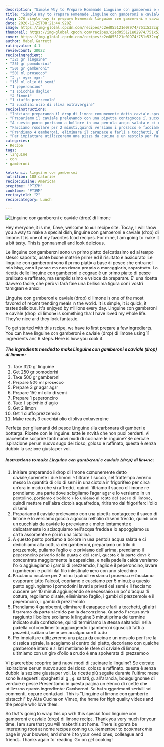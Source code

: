 ```yaml
---
description: "Simple Way to Prepare Homemade Linguine con gamberoni e caviale (drop) di limone"
title: "Simple Way to Prepare Homemade Linguine con gamberoni e caviale (drop) di limone"
slug: 276-simple-way-to-prepare-homemade-linguine-con-gamberoni-e-caviale-drop-di-limone
date: 2020-11-25T08:21:44.928Z
image: https://img-global.cpcdn.com/recipes/c2ed055121e02974/751x532cq70/linguine-con-gamberoni-e-caviale-drop-di-limone-recipe-main-photo.jpg
thumbnail: https://img-global.cpcdn.com/recipes/c2ed055121e02974/751x532cq70/linguine-con-gamberoni-e-caviale-drop-di-limone-recipe-main-photo.jpg
cover: https://img-global.cpcdn.com/recipes/c2ed055121e02974/751x532cq70/linguine-con-gamberoni-e-caviale-drop-di-limone-recipe-main-photo.jpg
author: Mabel Garrett
ratingvalue: 4.1
reviewcount: 28022
recipeingredient:
- "320 gr linguine"
- "250 gr pomodorini"
- "500 gr gamberoni"
- "500 ml prosecco"
- "3 gr agar agar"
- "150 ml olio di semi"
- "1 peperoncino"
- "1 spicchio daglio"
- "2 limoni"
- "1 ciuffo prezzemolo"
- "3 cucchiai olio di oliva extravergine"
recipeinstructions:
- "Iniziare preparando il drop di limone comunemente detto caviale,spremete i due limoni e filtrare il succo, nel frattempo avremo messo la quantità di olio di semi in una ciotola in frigorifero per circa un&#39;ora in modo che si raffreddi, quindi filtriamo il succo di limone ne prendiamo una parte dove sciogliamo l&#39;agar agar e lo versiamo in un pentolino, portiamo a bollore e lo uniamo al resto del succo di limone, quindi mettere nell&#39;altra ciotola aquafredda, ritiriamo dal frigorifero l&#39;olio di semi"
- "Prepariamo il caviale prelevando con una pipetta contagocce il succo di limone e lo versiamo goccia a goccia nell&#39;olio di semi freddo, quindi con un cucchiaio da caviale lo preleviamo e molto lentamente e delicatamente lo sciacquiamo nell&#39;acqua fredda e lo appoggiamo su carta assorbente e poi in una ciotolina."
- "A questo punto portiamo a bollore in una pentola acqua salata e ci dedichiamo alla cottura dei gamberoni, prepariamo un trito di prezzemolo, puliamo l&#39;aglio e lo priviamo dell&#39;anima, prendiamo il peperoncino privarlo della punta e dei semi, questa è la parte dove è concentrata maggiormente la capsaicina, e nella padella calda versiamo l&#39;olio aggiungiamo i gambi di prezzemolo, l&#39;aglio e il peperoncino, lavare i gamberoni e pulirli dal filo intestinale nero con uno stecchino"
- "Facciamo rosolare per 2 minuti,quindi versiamo i prosecco e facciamo evaporare tutto l&#39;alcool, copriamo e cuociamo per 5 minuti; a questo punto aggiungiamo i pomodorini lavati e privati dei semi e li facciamo cuocere per 10 minuti aggiungendo se necessario un po&#39; d&#39;acqua di cottura, regoliamo di sale, eliminiamo l&#39;aglio, i gambi di prezzemolo e il peperoncino, i gambi di prezzemolo"
- "Prendiamo 4 gamberoni, eliminare il carapace e farli a tocchetti, gli altri li terremo da parte al caldo per la decorazione. Quando l&#39;acqua avrà raggiunto il bollore scoliamo le linguine 3 minuti prima del termine indicato sulla confezione, quindi terminiamo la stessa saltandoli nella padella col condimento aggiungendo i gamberoni sgusciati fatti a pezzetti, saltiamo bene per amalgamare il tutto"
- "Per impiattare utilizzeremo una pizza da cucina e un mestolo per fare la classica spirale, la adagiamo al centro del piatto, decoriamo con qualche gamberone intero e ai lati mettiamo le sfere di caviale di limone, ultimiamo con un giro d&#39;olio a crudo è una spolverata di prezzemolo"
categories:
- Recipe
tags:
- linguine
- con
- gamberoni

katakunci: linguine con gamberoni 
nutrition: 188 calories
recipecuisine: American
preptime: "PT37M"
cooktime: "PT39M"
recipeyield: "2"
recipecategory: Lunch

---
```



![Linguine con gamberoni e caviale (drop) di limone](https://img-global.cpcdn.com/recipes/c2ed055121e02974/751x532cq70/linguine-con-gamberoni-e-caviale-drop-di-limone-recipe-main-photo.jpg)

Hey everyone, it is me, Dave, welcome to our recipe site. Today, I will show you a way to make a special dish, linguine con gamberoni e caviale (drop) di limone. It is one of my favorites food recipes. For mine, I am going to make it a bit tasty. This is gonna smell and look delicious.

Le linguine con gamberoni sono un primo piatto delicatissimo ed al tempo stesso saporito, usate buone materie prime ed il risultato è assicurato! Le linguine con gamberoni sono il primo piatto a base di pesce che entra nel mio blog, amo il pesce ma non riesco proprio a maneggiarlo, soprattutto. La ricetta delle linguine con gamberoni e cognac è un primo piatto di pesce prelibato e raffinato, ma semplicissimo e veloce da preparare. E&#39; una ricetta davvero facile, che però vi farà fare una bellissima figura con i vostri famigliari e amici!

Linguine con gamberoni e caviale (drop) di limone is one of the most favored of recent trending meals in the world. It is simple, it is quick, it tastes delicious. It's enjoyed by millions every day. Linguine con gamberoni e caviale (drop) di limone is something that I have loved my whole life. They're nice and they look fantastic.


To get started with this recipe, we have to first prepare a few ingredients. You can have linguine con gamberoni e caviale (drop) di limone using 11 ingredients and 6 steps. Here is how you cook it.

<!--inarticleads1-->

##### The ingredients needed to make Linguine con gamberoni e caviale (drop) di limone:

1. Take 320 gr linguine
1. Get 250 gr pomodorini
1. Take 500 gr gamberoni
1. Prepare 500 ml prosecco
1. Prepare 3 gr agar agar
1. Prepare 150 ml olio di semi
1. Prepare 1 peperoncino
1. Take 1 spicchio d&#39;aglio
1. Get 2 limoni
1. Get 1 ciuffo prezzemolo
1. Make ready 3 cucchiai olio di oliva extravergine


Perfetta per gli amanti del pesce Linguine alla carbonara di gamberi e bottarga. Ricette con le linguine: tutte le novità che non puoi perderti. Vi piacerebbe scoprire tanti nuovi modi di cucinare le linguine? Se cercate ispirazione per un nuovo sugo delizioso, goloso e raffinato, questa è senza dubbio la sezione giusta per voi. 

<!--inarticleads2-->

##### Instructions to make Linguine con gamberoni e caviale (drop) di limone:

1. Iniziare preparando il drop di limone comunemente detto caviale,spremete i due limoni e filtrare il succo, nel frattempo avremo messo la quantità di olio di semi in una ciotola in frigorifero per circa un&#39;ora in modo che si raffreddi, quindi filtriamo il succo di limone ne prendiamo una parte dove sciogliamo l&#39;agar agar e lo versiamo in un pentolino, portiamo a bollore e lo uniamo al resto del succo di limone, quindi mettere nell&#39;altra ciotola aquafredda, ritiriamo dal frigorifero l&#39;olio di semi
1. Prepariamo il caviale prelevando con una pipetta contagocce il succo di limone e lo versiamo goccia a goccia nell&#39;olio di semi freddo, quindi con un cucchiaio da caviale lo preleviamo e molto lentamente e delicatamente lo sciacquiamo nell&#39;acqua fredda e lo appoggiamo su carta assorbente e poi in una ciotolina.
1. A questo punto portiamo a bollore in una pentola acqua salata e ci dedichiamo alla cottura dei gamberoni, prepariamo un trito di prezzemolo, puliamo l&#39;aglio e lo priviamo dell&#39;anima, prendiamo il peperoncino privarlo della punta e dei semi, questa è la parte dove è concentrata maggiormente la capsaicina, e nella padella calda versiamo l&#39;olio aggiungiamo i gambi di prezzemolo, l&#39;aglio e il peperoncino, lavare i gamberoni e pulirli dal filo intestinale nero con uno stecchino
1. Facciamo rosolare per 2 minuti,quindi versiamo i prosecco e facciamo evaporare tutto l&#39;alcool, copriamo e cuociamo per 5 minuti; a questo punto aggiungiamo i pomodorini lavati e privati dei semi e li facciamo cuocere per 10 minuti aggiungendo se necessario un po&#39; d&#39;acqua di cottura, regoliamo di sale, eliminiamo l&#39;aglio, i gambi di prezzemolo e il peperoncino, i gambi di prezzemolo
1. Prendiamo 4 gamberoni, eliminare il carapace e farli a tocchetti, gli altri li terremo da parte al caldo per la decorazione. Quando l&#39;acqua avrà raggiunto il bollore scoliamo le linguine 3 minuti prima del termine indicato sulla confezione, quindi terminiamo la stessa saltandoli nella padella col condimento aggiungendo i gamberoni sgusciati fatti a pezzetti, saltiamo bene per amalgamare il tutto
1. Per impiattare utilizzeremo una pizza da cucina e un mestolo per fare la classica spirale, la adagiamo al centro del piatto, decoriamo con qualche gamberone intero e ai lati mettiamo le sfere di caviale di limone, ultimiamo con un giro d&#39;olio a crudo è una spolverata di prezzemolo


Vi piacerebbe scoprire tanti nuovi modi di cucinare le linguine? Se cercate ispirazione per un nuovo sugo delizioso, goloso e raffinato, questa è senza dubbio la sezione giusta per voi. Le ricette più seguite durante l&#39;ultimo mese sono le seguenti: spaghetti ai g., g. saltati, g. all&#39;arancia, bourguignonne di verdure e pesce Presentiamo in questa pagina un elenco di ricette che utilizzano questo ingrediente: Gamberoni. Se hai suggerimenti scrivili nei commenti, oppure contattaci. This is &#34;Linguine al limone con gamberi e pistacchi&#34; by Al.ta Cucina on Vimeo, the home for high quality videos and the people who love them. 

So that's going to wrap this up with this special food linguine con gamberoni e caviale (drop) di limone recipe. Thank you very much for your time. I am sure that you will make this at home. There is gonna be interesting food at home recipes coming up. Remember to bookmark this page in your browser, and share it to your loved ones, colleague and friends. Thanks again for reading. Go on get cooking!
